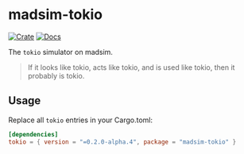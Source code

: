 # madsim-tokio

[![Crate](https://img.shields.io/crates/v/madsim-tokio.svg)](https://crates.io/crates/madsim-tokio)
[![Docs](https://docs.rs/madsim-tokio/badge.svg)](https://docs.rs/madsim-tokio)

The `tokio` simulator on madsim.

> If it looks like tokio, acts like tokio, and is used like tokio, then it probably is tokio.

## Usage

Replace all `tokio` entries in your Cargo.toml:

```toml
[dependencies]
tokio = { version = "=0.2.0-alpha.4", package = "madsim-tokio" }
```
